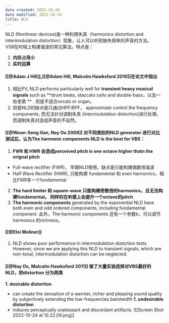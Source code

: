 ```yaml
---
date created: 2022-10-20
date modified: 2022-10-24
title: NLD
---
```


NLD (Nonlinear devices)是一种利用失真（harmonics distortion and intermodulation distortion）现象，让人可以听到缺失频率的声音的方法。  
VSB在时域上构建谐波的常见算法。特点是：

1. **内存占用小**
2. **实时运算**

#### [[@Adam J Hill]],[[@Adam Hill, Malcolm Hawksford  2010]]在论文中指出

1. 相比PV, NLD performs particularly well for **transient heavy musical signals** such as **drum beats, staccato cello and double-bass，以及一些老歌 ** . 但是不适合vocals or organ。
2. 但是NLD的缺点是只通过HPF/BPF， approximate control the frequency components, 而无法针对调制失真 (intermodulation distortion)进行处理，而调制失真对造成声音的不自然。

#### [[@Woon-Seng Gan, Nay Oo  2008]] 对不同类别的NLD generator 进行对比测试后，认为The harmonic components NLD is the best for VBS：

1. **FWR 和 HWR 会造成perceived pitch is one octave higher thatn the orignal pitch**
- Full-wave rectifier (FWR)， 早期NLD使用，缺点是只能构建偶数倍谐波
- Half Wave Rectifier (HWR), 只能构建 fundamental 和 even harmonics，相比FWR多一个fundamental
2. **The hard limiter 和 square-wave 只能构建奇数倍的harmonics，且无法构建fundamental。 同样的在听感上会提升一个octave的pitch**
3. **The harmonic components** generated by the exponential NLD have both even and odd ordered components, including fundamental component. 此外，The harmonic components 还有一个参数b，可以调节harmonics 的richness，

#### [[@Eloi Moliner]]

1. NLD shows poor performance in intermodulation distortion tests. However, since we are applying this NLD to transient signals, which are non-tonal, intermodulation distortion can be neglected.

#### [[@Nay Oo, Malcolm Hawksford  2011]] 做了大量实验选择对VBS最好的NLD，把distortion 分为两类

**1. desirable distortion**
- can create the sensation of a warmer, richer and pleasing sound quality by subjectively extending the low-frequencies bandwidth
**1. undesirable distortion**
- induces perceptually unpleasant and discordant artifacts.
![[Screen Shot 2022-10-24 at 10.22.09.png]]
